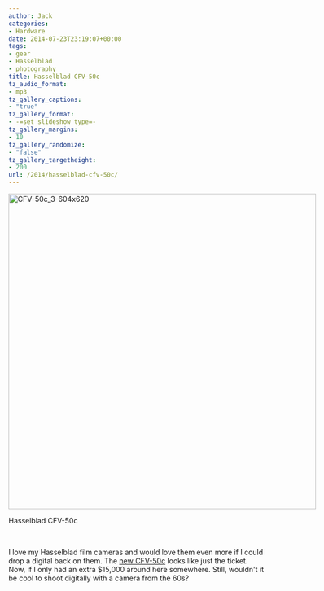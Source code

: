 ```yaml
---
author: Jack
categories:
- Hardware
date: 2014-07-23T23:19:07+00:00
tags:
- gear
- Hasselblad
- photography
title: Hasselblad CFV-50c
tz_audio_format:
- mp3
tz_gallery_captions:
- "true"
tz_gallery_format:
- -=set slideshow type=-
tz_gallery_margins:
- 10
tz_gallery_randomize:
- "false"
tz_gallery_targetheight:
- 200
url: /2014/hasselblad-cfv-50c/
---
```


<div id="attachment_1398" style="width: 614px" class="wp-caption alignnone">
  <a href="/img/2014/07/CFV-50c_3-604x620.jpg"><img class="wp-image-1398 size-full" src="/img/2014/07/CFV-50c_3-604x620.jpg" alt="CFV-50c_3-604x620" width="604" height="620" srcset="/img/2014/07/CFV-50c_3-604x620.jpg 604w, /img/2014/07/CFV-50c_3-604x620-292x300.jpg 292w" sizes="(max-width: 604px) 100vw, 604px" /></a>
  
  <p class="wp-caption-text">
    Hasselblad CFV-50c
  </p>
</div>

&nbsp;

I love my Hasselblad film cameras and would love them even more if I could drop a digital back on them. The [new CFV-50c][1] looks like just the ticket. Now, if I only had an extra $15,000 around here somewhere. Still, wouldn't it be cool to shoot digitally with a camera from the 60s?

 [1]: http://www.hasselbladusa.com/products/digital-backs/cfv-50c.aspx